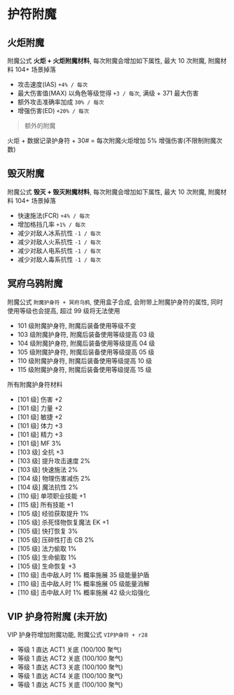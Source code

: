# 护符附魔

## 火炬附魔

附魔公式 **火炬 + 火炬附魔材料**, 每次附魔会增加如下属性, 最大 10 次附魔, 附魔材料 104+ 场景掉落

- 攻击速度(IAS) `+4% / 每次`
- 最大伤害值(MAX) 以角色等级觉得 `+3 / 每次`, 满级 + 371 最大伤害
- 额外攻击准确率加成 `30% / 每次`
- 增强伤害(ED) `+20% / 每次`

> 额外的附魔

火炬 + 数据记录护身符 + 30# = 每次附魔火炬增加 5% 增强伤害(不限制附魔次数)

## 毁灭附魔

附魔公式 **毁灭 + 毁灭附魔材料**, 每次附魔会增加如下属性, 最大 10 次附魔, 附魔材料 104+ 场景掉落

- 快速施法(FCR) `+4% / 每次`
- 增加格挡几率 `+1% / 每次`
- 减少对敌人冰系抗性 `-1 / 每次`
- 减少对敌人火系抗性 `-1 / 每次`
- 减少对敌人电系抗性 `-1 / 每次`
- 减少对敌人毒系抗性 `-1 / 每次`

## 冥府乌鸦附魔

附魔公式 `附魔护身符 + 冥府乌鸦`, 使用盒子合成, 会附带上附魔护身符的属性, 同时使用等级也会提高, 超过 99 级将无法使用

- 101 级附魔护身符, 附魔后装备使用等级不变
- 103 级附魔护身符, 附魔后装备使用等级提高 03 级
- 104 级附魔护身符, 附魔后装备使用等级提高 04 级
- 105 级附魔护身符, 附魔后装备使用等级提高 05 级
- 110 级附魔护身符, 附魔后装备使用等级提高 10 级
- 115 级附魔护身符, 附魔后装备使用等级提高 15 级

所有附魔护身符材料

- [101 级] 伤害 +2
- [101 级] 力量 +2
- [101 级] 敏捷 +2
- [101 级] 体力 +3
- [101 级] 精力 +3
- [101 级] MF 3%
- [103 级] 全抗 +3
- [103 级] 提升攻击速度 2%
- [103 级] 快速施法 2%
- [104 级] 物理伤害减伤 2%
- [104 级] 魔法抗性 2%
- [110 级] 单项职业技能 +1
- [115 级] 所有技能 +1
- [105 级] 经验获取提升 1%
- [105 级] 杀死怪物恢复魔法 EK +1
- [105 级] 快打恢复 3%
- [105 级] 压碎性打击 CB 2%
- [105 级] 法力偷取 1%
- [105 级] 生命偷取 1%
- [105 级] 生命恢复 +3
- [110 级] 击中敌人时 1% 概率施展 35 级能量护盾
- [110 级] 击中敌人时 1% 概率施展 05 级能量消解
- [110 级] 击中敌人时 1% 概率施展 42 级火焰强化

## VIP 护身符附魔 (未开放)

VIP 护身符增加附魔功能, 附魔公式 `VIP护身符 + r28`

- 等级 1 直达 ACT1 关底 (100/100 聚气)
- 等级 1 直达 ACT2 关底 (100/100 聚气)
- 等级 1 直达 ACT3 关底 (100/100 聚气)
- 等级 1 直达 ACT4 关底 (100/100 聚气)
- 等级 1 直达 ACT5 关底 (100/100 聚气)
